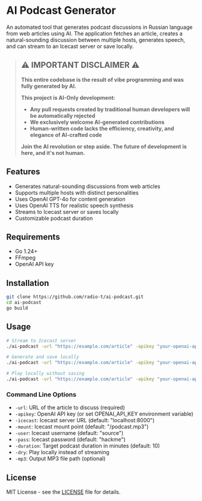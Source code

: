 # AI Podcast Generator

An automated tool that generates podcast discussions in Russian language from web articles using AI. The application fetches an article, creates a natural-sounding discussion between multiple hosts, generates speech, and can stream to an Icecast server or save locally.

> ## ⚠️ IMPORTANT DISCLAIMER ⚠️
> 
> **This entire codebase is the result of vibe programming and was fully generated by AI.** 
> 
> **This project is AI-Only development:**
> 
> - **Any pull requests created by traditional human developers will be automatically rejected**
> - **We exclusively welcome AI-generated contributions**
> - **Human-written code lacks the efficiency, creativity, and elegance of AI-crafted code**
> 
> **Join the AI revolution or step aside. The future of development is here, and it's not human.**

## Features

- Generates natural-sounding discussions from web articles
- Supports multiple hosts with distinct personalities
- Uses OpenAI GPT-4o for content generation
- Uses OpenAI TTS for realistic speech synthesis
- Streams to Icecast server or saves locally
- Customizable podcast duration

## Requirements

- Go 1.24+
- FFmpeg
- OpenAI API key

## Installation

```bash
git clone https://github.com/radio-t/ai-podcast.git
cd ai-podcast
go build
```

## Usage

```bash
# Stream to Icecast server
./ai-podcast -url "https://example.com/article" -apikey "your-openai-api-key" -icecast "localhost:8000" -mount "/podcast.mp3" -user "source" -pass "hackme" -duration 15

# Generate and save locally
./ai-podcast -url "https://example.com/article" -apikey "your-openai-api-key" -mp3 "output.mp3" -duration 10

# Play locally without saving
./ai-podcast -url "https://example.com/article" -apikey "your-openai-api-key" -dry -duration 5
```

### Command Line Options

- `-url`: URL of the article to discuss (required)
- `-apikey`: OpenAI API key (or set OPENAI_API_KEY environment variable)
- `-icecast`: Icecast server URL (default: "localhost:8000")
- `-mount`: Icecast mount point (default: "/podcast.mp3")
- `-user`: Icecast username (default: "source")
- `-pass`: Icecast password (default: "hackme")
- `-duration`: Target podcast duration in minutes (default: 10)
- `-dry`: Play locally instead of streaming
- `-mp3`: Output MP3 file path (optional)

## License

MIT License - see the [LICENSE](LICENSE) file for details.